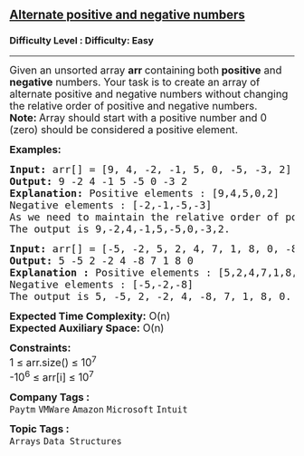 <h2><a href="https://www.geeksforgeeks.org/problems/array-of-alternate-ve-and-ve-nos1401/1">Alternate positive and negative numbers</a></h2><h3>Difficulty Level : Difficulty: Easy</h3><hr><div class="problems_problem_content__Xm_eO" style="user-select: auto;"><p style="user-select: auto;"><span style="font-size: 18px; user-select: auto;">Given an unsorted array <strong style="user-select: auto;">arr </strong>containing<strong style="user-select: auto;"> </strong>both<strong style="user-select: auto;"> </strong><strong style="user-select: auto;">positive</strong> and <strong style="user-select: auto;">negative</strong> numbers. Your task is to create an array of alternate positive and negative numbers without changing the relative order of positive and negative numbers.<br style="user-select: auto;"><strong style="user-select: auto;">Note: </strong>Array should start with a positive number and 0 (zero) should be considered a positive element.</span></p>
<p style="user-select: auto;"><span style="font-size: 18px; user-select: auto;"><strong style="user-select: auto;">Examples:</strong></span></p>
<pre style="user-select: auto;"><span style="font-size: 18px; user-select: auto;"><strong style="user-select: auto;">Input: </strong>arr[] = [9, 4, -2, -1, 5, 0, -5, -3, 2]
<strong style="user-select: auto;">Output: </strong>9 -2 4 -1 5 -5 0 -3 2
<strong style="user-select: auto;">Explanation: </strong>Positive elements : [9,4,5,0,2]
Negative elements : [-2,-1,-5,-3]
As we need to maintain the relative order of postive elements and negative elements we will pick each element from the positive and negative and will store them. If any of the positive and negative numbersare completed. we will continue with the remaining signed elements.<br style="user-select: auto;">The output is 9,-2,4,-1,5,-5,0,-3,2.
</span></pre>
<pre style="user-select: auto;"><span style="font-size: 18px; user-select: auto;"><strong style="user-select: auto;">Input: </strong>arr[] = [-5, -2, 5, 2, 4, 7, 1, 8, 0, -8]
<strong style="user-select: auto;">Output: </strong>5 -5 2 -2 4 -8 7 1 8 0
<strong style="user-select: auto;">Explanation : </strong>Positive elements : [5,2,4,7,1,8,0]
Negative elements : [-5,-2,-8]
The output is 5, -5, 2, -2, 4, -8, 7, 1, 8, 0.</span></pre>
<p style="user-select: auto;"><span style="font-size: 18px; user-select: auto;"><strong style="user-select: auto;">Expected Time Complexity:</strong> O(n)<br style="user-select: auto;"><strong style="user-select: auto;">Expected Auxiliary Space:</strong> O(n)</span></p>
<p style="user-select: auto;"><span style="font-size: 18px; user-select: auto;"><strong style="user-select: auto;">Constraints:</strong><br style="user-select: auto;">1 ≤ arr.size() ≤ 10<sup style="user-select: auto;">7</sup><br style="user-select: auto;">-10<sup style="user-select: auto;">6</sup> ≤ arr[i] ≤ 10<sup style="user-select: auto;">7</sup></span></p></div><p><span style=font-size:18px><strong>Company Tags : </strong><br><code>Paytm</code>&nbsp;<code>VMWare</code>&nbsp;<code>Amazon</code>&nbsp;<code>Microsoft</code>&nbsp;<code>Intuit</code>&nbsp;<br><p><span style=font-size:18px><strong>Topic Tags : </strong><br><code>Arrays</code>&nbsp;<code>Data Structures</code>&nbsp;